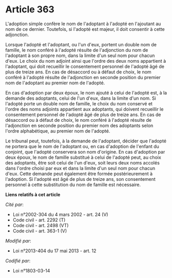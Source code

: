 # Article 363

L'adoption simple confère le nom de l'adoptant à l'adopté en l'ajoutant au nom de ce dernier. Toutefois, si l'adopté est
majeur, il doit consentir à cette adjonction.

Lorsque l'adopté et l'adoptant, ou l'un d'eux, portent un double nom de famille, le nom conféré à l'adopté résulte de
l'adjonction du nom de l'adoptant à son propre nom, dans la limite d'un seul nom pour chacun d'eux. Le choix du nom adjoint
ainsi que l'ordre des deux noms appartient à l'adoptant, qui doit recueillir le consentement personnel de l'adopté âgé de
plus de treize ans. En cas de désaccord ou à défaut de choix, le nom conféré à l'adopté résulte de l'adjonction en seconde
position du premier nom de l'adoptant au premier nom de l'adopté.

En cas d'adoption par deux époux, le nom ajouté à celui de l'adopté est, à la demande des adoptants, celui de l'un d'eux,
dans la limite d'un nom. Si l'adopté porte un double nom de famille, le choix du nom conservé et l'ordre des noms adjoints
appartient aux adoptants, qui doivent recueillir le consentement personnel de l'adopté âgé de plus de treize ans. En cas de
désaccord ou à défaut de choix, le nom conféré à l'adopté résulte de l'adjonction en seconde position du premier nom des
adoptants selon l'ordre alphabétique, au premier nom de l'adopté.

Le tribunal peut, toutefois, à la demande de l'adoptant, décider que l'adopté ne portera que le nom de l'adoptant ou, en cas
d'adoption de l'enfant du conjoint, que l'adopté conservera son nom d'origine. En cas d'adoption par deux époux, le nom de
famille substitué à celui de l'adopté peut, au choix des adoptants, être soit celui de l'un d'eux, soit leurs deux noms
accolés dans l'ordre choisi par eux et dans la limite d'un seul nom pour chacun d'eux. Cette demande peut également être
formée postérieurement à l'adoption. Si l'adopté est âgé de plus de treize ans, son consentement personnel à cette
substitution du nom de famille est nécessaire.

**Liens relatifs à cet article**

_Cité par_:

  - Loi n°2002-304 du 4 mars 2002 - art. 24 (V)
  - Code civil - art. 2292 (T)
  - Code civil - art. 2498 (VT)
  - Code civil - art. 363-1 (V)

_Modifié par_:

  - Loi n°2013-404 du 17 mai 2013 - art. 12

_Codifié par_:

  - Loi n°1803-03-14
